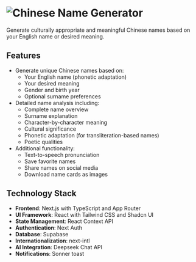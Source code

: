 # ![Chinese Name Generator](https://chinese-name-generator.com)

Generate culturally appropriate and meaningful Chinese names based on your English name or desired meaning.


## Features

- Generate unique Chinese names based on:
  - Your English name (phonetic adaptation)
  - Your desired meaning
  - Gender and birth year
  - Optional surname preferences
- Detailed name analysis including:
  - Complete name overview
  - Surname explanation
  - Character-by-character meaning
  - Cultural significance
  - Phonetic adaptation (for transliteration-based names)
  - Poetic qualities
- Additional functionality:
  - Text-to-speech pronunciation
  - Save favorite names
  - Share names on social media
  - Download name cards as images


## Technology Stack

- **Frontend**: Next.js with TypeScript and App Router
- **UI Framework**: React with Tailwind CSS and Shadcn UI
- **State Management**: React Context API
- **Authentication**: Next Auth
- **Database**: Supabase
- **Internationalization**: next-intl
- **AI Integration**: Deepseek Chat API
- **Notifications**: Sonner toast

